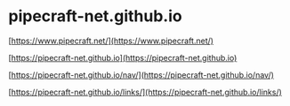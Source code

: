 # pipecraft-net.github.io

[https://www.pipecraft.net/](https://www.pipecraft.net/)

[https://pipecraft-net.github.io](https://pipecraft-net.github.io)

[https://pipecraft-net.github.io/nav/](https://pipecraft-net.github.io/nav/)

[https://pipecraft-net.github.io/links/](https://pipecraft-net.github.io/links/)
